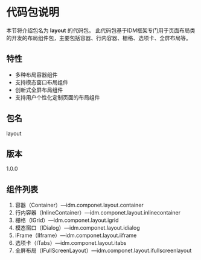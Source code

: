 # 代码包说明
本节将介绍包名为 **layout** 的代码包。
此代码包基于IDM框架专门用于页面布局类的开发的布局组件包，主要包括容器、行内容器、栅格、选项卡、全屏布局等。
## 特性
- 多种布局容器组件
- 支持模态窗口布局组件
- 创新式全屏布局组件
- 支持用户个性化定制页面的布局组件
## 包名
layout
## 版本
1.0.0
## 组件列表
1. 容器（Container）—idm.componet.layout.container
2. 行内容器（InlineContainer）—idm.componet.layout.inlinecontainer
3. 栅格（IGrid）—idm.componet.layout.igrid
4. 模态窗口（IDialog）—idm.componet.layout.idialog
5. iFrame（IIframe）—idm.componet.layout.iiframe
6. 选项卡（ITabs）—idm.componet.layout.itabs
7. 全屏布局（IFullScreenLayout）—idm.componet.layout.ifullscreenlayout
